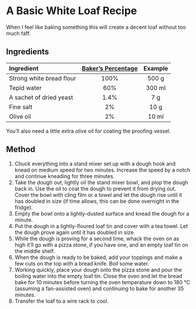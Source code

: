 <!---
# This file is distributed under the Creative Commons Attribution 4.0
# International License. To view a copy of this license, please visit
# <http://creativecommons.org/licenses/by/4.0/>.

collections:
  - 'food-and-drink'
  - 'notes'
git: '$Metadata$'
template: .templates/note.html.twig
--->

A Basic White Loaf Recipe
=========================

When I feel like baking something this will create a decent loaf without
too much faff.


## Ingredients

| Ingredient               | [Baker’s Percentage][] | Example |
|:-------------------------|:----------------------:|:-------:|
| Strong white bread flour |          100%          |  500 g  |
| Tepid water              |          60%           | 300 ml  |
| A sachet of dried yeast  |          1.4%          |   7 g   |
| Fine salt                |           2%           |  10 g   |
| Olive oil                |           2%           |  10 ml  |

You’ll also need a little extra olive oil for coating the proofing
vessel.

  [Baker’s Percentage]: <https://en.wikipedia.org/wiki/Baker_percentage>


## Method

1.  Chuck everything into a stand mixer set up with a dough hook and
    knead on medium speed for two minutes. Increase the speed by a notch
    and continue kneading for three minutes.
2.  Take the dough out, lightly oil the stand mixer bowl, and plop the
    dough back in. Use the oil to coat the dough to prevent it from
    drying out. Cover the bowl with cling film or a towel and let the
    dough rise until it has doubled in size (if time allows, this can be
    done overnight in the fridge).
3.  Empty the bowl onto a lightly-dusted surface and knead the dough for
    a minute.
4.  Put the dough in a lightly-floured loaf tin and cover with a tea
    towel. Let the dough prove again until it has doubled in size.
5.  While the dough is proving for a second time, whack the oven on as
    high it’ll go with a pizza stone, if you have one, and an empty loaf
    tin on the middle shelf.
6.  When the dough is ready to be baked, add your toppings and make a
    few cuts on the top with a bread knife. Boil some water.
7.  Working quickly, place your dough onto the pizza stone and pour the
    boiling water into the empty loaf tin. Close the oven and let the
    bread bake for 10 minutes before turning the oven temperature down
    to 180 °C (assuming a fan-assisted oven) and continuing to bake for
    another 35 minutes.
8.  Transfer the loaf to a wire rack to cool.
